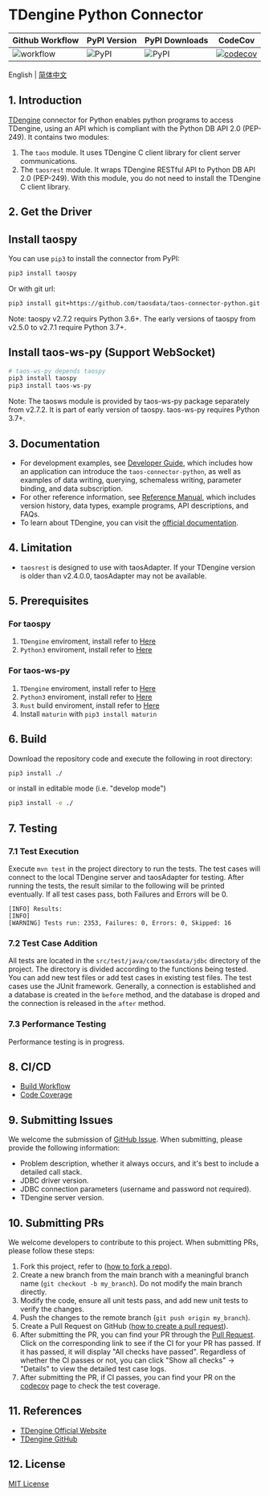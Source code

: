 # TDengine Python Connector

| Github Workflow | PyPI Version | PyPI Downloads | CodeCov |
| --------------- | ------------ | -------------- | ------- |
| ![workflow](https://img.shields.io/github/actions/workflow/status/taosdata/taos-connector-python/test-ubuntu-2204.yml) | ![PyPI](https://img.shields.io/pypi/v/taospy) | ![PyPI](https://img.shields.io/pypi/dm/taospy) | [![codecov](https://codecov.io/gh/taosdata/taos-connector-python/branch/main/graph/badge.svg?token=BDANN3DBXS)](https://codecov.io/gh/taosdata/taos-connector-python) |

English | [简体中文](./README-CN.md)

## 1. Introduction
[TDengine](https://github.com/taosdata/TDengine) connector for Python enables python programs to access TDengine, using
an API which is compliant with the Python DB API 2.0 (PEP-249). It contains two modules:

1. The `taos` module. It uses TDengine C client library for client server communications.
2. The `taosrest` module. It wraps TDengine RESTful API to Python DB API 2.0 (PEP-249). With this module, you do not need to install the TDengine C client library.


## 2. Get the Driver

## Install taospy

You can use `pip3` to install the connector from PyPI:

```bash
pip3 install taospy
```

Or with git url:

```bash
pip3 install git+https://github.com/taosdata/taos-connector-python.git
```

Note: taospy v2.7.2 requirs Python 3.6+. The early versions of taospy from v2.5.0 to v2.7.1 require Python 3.7+.

## Install taos-ws-py (Support WebSocket)

```bash
# taos-ws-py depends taospy
pip3 install taospy
pip3 install taos-ws-py
```

Note: The taosws module is provided by taos-ws-py package separately from v2.7.2. It is part of early version of taospy.
taos-ws-py requires Python 3.7+.


## 3. Documentation  
- For development examples, see [Developer Guide](https://docs.tdengine.com/developer-guide/), which includes how an application can introduce the `taos-connector-python`, as well as examples of data writing, querying, schemaless writing, parameter binding, and data subscription.
- For other reference information, see [Reference Manual](https://docs.tdengine.com/tdengine-reference/client-libraries/python/), which includes version history, data types, example programs, API descriptions, and FAQs.
- To learn about TDengine, you can visit the [official documentation](https://docs.tdengine.com).

## 4. Limitation

- `taosrest` is designed to use with taosAdapter. If your TDengine version is older than v2.4.0.0, taosAdapter may not
  be available.


## 5. Prerequisites

### For taospy

1.  `TDengine` enviroment, install refer to [Here](https://www.taosdata.com/) 
2.  `Python3` enviroment, install refer to [Here](https://www.python.org/)

### For taos-ws-py

1.  `TDengine` enviroment, install refer to [Here](https://www.taosdata.com/) 
2.  `Python3` enviroment, install refer to [Here](https://www.python.org/)
3.  `Rust` build enviroment, install refer to [Here](https://www.rust-lang.org/learn/get-started)
4.  Install `maturin` with `pip3 install maturin`


## 6. Build

Download the repository code and execute the following in root directory:
``` bash
pip3 install ./ 
```
or install in editable mode (i.e. "develop mode") 
``` bash
pip3 install -e ./ 
```

## 7. Testing
### 7.1 Test Execution
Execute `mvn test` in the project directory to run the tests. The test cases will connect to the local TDengine server and taosAdapter for testing.
After running the tests, the result similar to the following will be printed eventually. If all test cases pass, both Failures and Errors will be 0.
```
[INFO] Results:
[INFO] 
[WARNING] Tests run: 2353, Failures: 0, Errors: 0, Skipped: 16
```

### 7.2 Test Case Addition
All tests are located in the `src/test/java/com/taosdata/jdbc` directory of the project. The directory is divided according to the functions being tested. You can add new test files or add test cases in existing test files.
The test cases use the JUnit framework. Generally, a connection is established and a database is created in the `before` method, and the database is droped and the connection is released in the `after` method.

### 7.3 Performance Testing
Performance testing is in progress.

## 8. CI/CD
- [Build Workflow](https://github.com/taosdata/taos-connector-python/actions/workflows/build.yml)
- [Code Coverage](https://app.codecov.io/gh/taosdata/taos-connector-python)

## 9. Submitting Issues
We welcome the submission of [GitHub Issue](https://github.com/taosdata/taos-connector-jdbc/issues/new?template=Blank+issue). When submitting, please provide the following information:

- Problem description, whether it always occurs, and it's best to include a detailed call stack.
- JDBC driver version.
- JDBC connection parameters (username and password not required).
- TDengine server version.

## 10. Submitting PRs
We welcome developers to contribute to this project. When submitting PRs, please follow these steps:

1. Fork this project, refer to ([how to fork a repo](https://docs.github.com/en/get-started/quickstart/fork-a-repo)).
1. Create a new branch from the main branch with a meaningful branch name (`git checkout -b my_branch`). Do not modify the main branch directly.
1. Modify the code, ensure all unit tests pass, and add new unit tests to verify the changes.
1. Push the changes to the remote branch (`git push origin my_branch`).
1. Create a Pull Request on GitHub ([how to create a pull request](https://docs.github.com/en/pull-requests/collaborating-with-pull-requests/proposing-changes-to-your-work-with-pull-requests/creating-a-pull-request)).
1. After submitting the PR, you can find your PR through the [Pull Request](https://github.com/taosdata/taos-connector-jdbc/pulls). Click on the corresponding link to see if the CI for your PR has passed. If it has passed, it will display "All checks have passed". Regardless of whether the CI passes or not, you can click "Show all checks" -> "Details" to view the detailed test case logs.
1. After submitting the PR, if CI passes, you can find your PR on the [codecov](https://app.codecov.io/gh/taosdata/taos-connector-jdbc/pulls) page to check the test coverage.

## 11. References
- [TDengine Official Website](https://www.tdengine.com/) 
- [TDengine GitHub](https://github.com/taosdata/TDengine) 

## 12. License
[MIT License](./LICENSE)